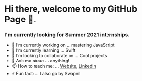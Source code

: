 # Hi there, welcome to my GitHub Page 👋. 
### I'm currently looking for Summer 2021 internships.

- 🔭 I’m currently working on ... mastering JavaScript
- 🌱 I’m currently learning ... Swift
- 👯 I’m looking to collaborate on ... Cool projects
- 💬 Ask me about ... anything!
- 📫 How to reach me: ... [Website](https://www.hasaniqbal.com), [LinkedIn](https://www.linkedin.com/in/mdhasaniqbal)
- ⚡ Fun fact: ... I also go by Swapnil
